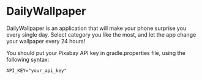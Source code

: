 # DailyWallpaper
DailyWallpaper is an application that will make your phone surprise you every single day. Select category you like the most, and let the app change your wallpaper every 24 hours!

You should put your Pixabay API key in gradle.properties file, using the following syntax:
```
API_KEY="your_api_key"
```